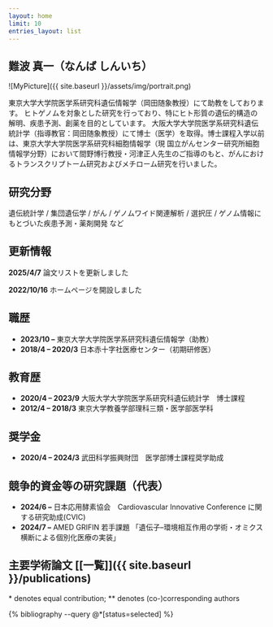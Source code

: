 ```yaml
---
layout: home
limit: 10
entries_layout: list
---
```


難波 真一（なんば しんいち）
---------------------------

![MyPicture]({{ site.baseurl }}/assets/img/portrait.png)

東京大学大学院医学系研究科遺伝情報学（岡田随象教授）にて助教をしております。
ヒトゲノムを対象とした研究を行っており、特にヒト形質の遺伝的構造の解明、疾患予測、創薬を目的としています。
大阪大学大学院医学系研究科遺伝統計学（指導教官：岡田随象教授）にて博士（医学）を取得。博士課程入学以前は、東京大学大学院医学系研究科細胞情報学（現 国立がんセンター研究所細胞情報学分野）において間野博行教授・河津正人先生のご指導のもと、がんにおけるトランスクリプトーム研究およびメチローム研究を行いました。


研究分野
--------

遺伝統計学 / 集団遺伝学 / がん / ゲノムワイド関連解析 / 選択圧 / ゲノム情報にもとづいた疾患予測・薬剤開発 など


更新情報
--------

**2025/4/7**	論文リストを更新しました

**2022/10/16**	ホームページを開設しました


職歴
----

* **2023/10 –** 東京大学大学院医学系研究科遺伝情報学（助教）
* **2018/4 – 2020/3** 日本赤十字社医療センター（初期研修医）


教育歴
------

* **2020/4 – 2023/9** 大阪大学大学院医学系研究科遺伝統計学　博士課程
* **2012/4 – 2018/3** 東京大学教養学部理科三類・医学部医学科


奨学金
------

* **2020/4 – 2024/3** 武田科学振興財団　医学部博士課程奨学助成


競争的資金等の研究課題（代表）
-----------------------------

* **2024/6 –** 日本応用酵素協会　Cardiovascular Innovative Conference に関する研究助成(CVIC)
* **2024/7 –** AMED GRIFIN 若手課題 「遺伝子–環境相互作用の学術・オミクス横断による個別化医療の実装」


主要学術論文 [[一覧]]({{ site.baseurl }}/publications)
------------------------------------------------------

\* denotes equal contribution; \*\* denotes (co-)corresponding authors

{% bibliography --query @*[status=selected] %}
